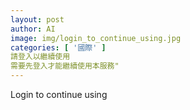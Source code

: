 ```yaml
---
layout: post
author: AI
image: img/login_to_continue_using.jpg
categories: [ '國際' ]
請登入以繼續使用
需要先登入才能繼續使用本服務"
---
```

Login to continue using